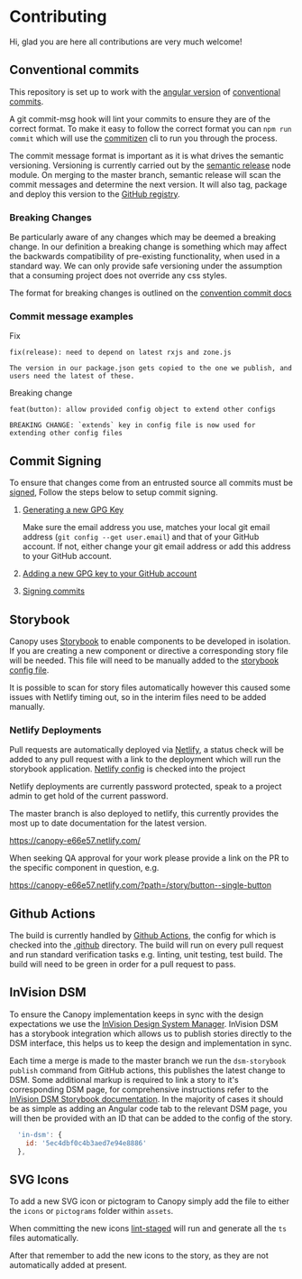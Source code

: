 # Contributing

Hi, glad you are here all contributions are very much welcome!

## Conventional commits

This repository is set up to work with the [angular version](https://github.com/angular/angular/blob/master/CONTRIBUTING.md#-commit-message-guidelines) of [conventional commits](https://www.conventionalcommits.org).

A git commit-msg hook will lint your commits to ensure they are of the correct format. To make it easy to follow the correct format you can `npm run commit` which will use the [commitizen](https://github.com/commitizen/cz-cli) cli to run you through the process.

The commit message format is important as it is what drives the semantic versioning. Versioning is currently carried out by the [semantic release](https://semantic-release.gitbook.io/) node module. On merging to the master branch, semantic release will scan the commit messages and determine the next version. It will also tag, package and deploy this version to the [GitHub registry](https://github.com/features/package-registry).

### Breaking Changes

Be particularly aware of any changes which may be deemed a breaking change. In our definition a breaking change is something which may affect the backwards compatibility of pre-existing functionality, when used in a standard way. We can only provide safe versioning under the assumption that a consuming project does not override any css styles.

The format for breaking changes is outlined on the [convention commit docs](https://www.conventionalcommits.org/en/v1.0.0-beta.2/#commit-message-with-description-and-breaking-change-in-body)

### Commit message examples

Fix

```
fix(release): need to depend on latest rxjs and zone.js

The version in our package.json gets copied to the one we publish, and users need the latest of these.
```

Breaking change

```
feat(button): allow provided config object to extend other configs

BREAKING CHANGE: `extends` key in config file is now used for extending other config files
```

## Commit Signing

To ensure that changes come from an entrusted source all commits must be [signed](https://help.github.com/en/articles/about-commit-signature-verification), Follow the steps below to setup commit signing.

1. [Generating a new GPG Key](https://help.github.com/en/articles/generating-a-new-gpg-key)

   Make sure the email address you use, matches your local git email address (`git config --get user.email`) and that of your GitHub account. If not, either change your git email address or add this address to your GitHub account.

2. [Adding a new GPG key to your GitHub account](https://help.github.com/en/articles/adding-a-new-gpg-key-to-your-github-account)
3. [Signing commits](https://help.github.com/en/articles/signing-commits)

## Storybook

Canopy uses [Storybook](https://storybook.js.org/) to enable components to be developed in isolation. If you are creating a new component or directive a corresponding story file will be needed. This file will need to be manually added to the [storybook config file](https://github.com/canopy-collective/canopy/blob/master/.storybook/config.js).

It is possible to scan for story files automatically however this caused some issues with Netlify timing out, so in the interim files need to be added manually.

### Netlify Deployments

Pull requests are automatically deployed via [Netlify](https://netlify.com), a status check will be added to any pull request with a link to the deployment which will run the storybook application. [Netlify config](./netlify.toml) is checked into the project

Netlify deployments are currently password protected, speak to a project admin to get hold of the current password.

The master branch is also deployed to netlify, this currently provides the most up to date documentation for the latest version.

https://canopy-e66e57.netlify.com/

When seeking QA approval for your work please provide a link on the PR to the specific component in question, e.g.

https://canopy-e66e57.netlify.com/?path=/story/button--single-button

## Github Actions

The build is currently handled by [Github Actions](https://help.github.com/en/actions), the config for which is checked into the [.github](./.github) directory. The build will run on every pull request and run standard verification tasks e.g. linting, unit testing, test build. The build will need to be green in order for a pull request to pass.

## InVision DSM

To ensure the Canopy implementation keeps in sync with the design expectations we use the [InVision Design System Manager](https://legalandgeneral.invisionapp.com/dsm/legalandgeneral/canopy). InVision DSM has a storybook integration which allows us to publish stories directly to the DSM interface, this helps us to keep the design and implementation in sync.

Each time a merge is made to the master branch we run the `dsm-storybook publish` command from GitHub actions, this publishes the latest change to DSM. Some additional markup is required to link a story to it's corresponding DSM page, for comprehensive instructions refer to the [InVision DSM Storybook documentation](https://support.invisionapp.com/hc/en-us/articles/360028510211-Configuring-the-Storybook-DSM-Integration). In the majority of cases it should be as simple as adding an Angular code tab to the relevant DSM page, you will then be provided with an ID that can be added to the config of the story.

```js
  'in-dsm': {
    id: '5ec4dbf0c4b3aed7e94e8886'
  },
```

## SVG Icons

To add a new SVG icon or pictogram to Canopy simply add the file to either the `icons` or `pictograms` folder within `assets`.

When committing the new icons [lint-staged](https://github.com/okonet/lint-staged) will run and generate all the `ts` files automatically.

After that remember to add the new icons to the story, as they are not automatically added at present.
